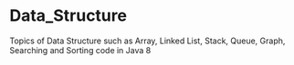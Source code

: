 # Data_Structure
Topics of Data Structure such as Array, Linked List, Stack, Queue, Graph, Searching and Sorting code in Java 8

